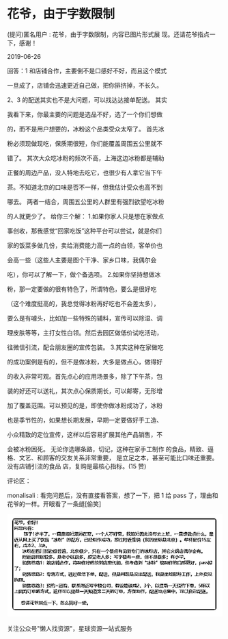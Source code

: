 # 花爷，由于字数限制

(提问)匿名用户 : 花爷，由于字数限制，内容已图片形式展 现。还请花爷指点一下，感谢！

2019-06-26

回答：1 和店铺合作，主要倒不是口感好不好，而且这个模式

一旦成了，店铺会迅速更近自己做，把你排挤掉，不长久。

2、3 的配送其实也不是大问题，可以找达达接单配送。 其实

我看下来，你最主要的问题是选品不好，选了一个你们想做

的，而不是用户想要的，冰粉这个品类受众太窄了。 首先冰

粉必须现做现吃，保质期很短，你们能覆盖周围五公里就不

错了。 其次大众吃冰粉的频次不高，上海这边冰粉都是辅助

正餐的周边产品，没人特地去吃它，也很少有人拿它当下午

茶。不知道北京的口味是否不一样，但我估计受众也高不到

哪去。 两者一结合，周围五公里的人群里有强烈欲望吃冰粉

的人就更少了。 给你三个解： 1.如果你家人只是想在家做点

事创收，那我感觉“回家吃饭”这种平台可以尝试，就是你们

家的饭菜多做几份，卖给消费能力高一点的白领，客单价也

会高一些（这些人主要是图个干净、家乡口味，我偶尔会

吃），你可以了解一下，做个备选项。 2.如果你坚持想做冰

粉，那一定要做的很有特色了，所谓特色，要么是很好吃

（这个难度挺高的，我总觉得冰粉再好吃也不会差太多），

要么是有噱头，比如加一些特殊的辅料，宣传可以除湿、调

理皮肤等等，主打女性白领。然后去园区做低价试吃活动，

往微信引流，配合朋友圈的宣传包装。 3.其实这种在家做吃

的成功案例是有的，但不是做冰粉，大多是做点心，做得好

的收入非常可观。首先点心的应用场景多，除了下午茶，包

装的好还可以送礼，其次点心保质期长，可以邮寄，无形增

加了覆盖范围。可以预见的是，即使你做冰粉成功了，冰粉

也是季节性的，如果想长期发展，早期一定要做好手工造、

小众精致的定位宣传，这样以后容易扩展其他产品销售，不

会被冰粉困死。 无论你选哪条路，切记，这种在家手工制作 的食品，精致、逼格、文艺、和顾客的交友关系非常重要， 是立足之本，甚至可能比口味还重要。没有店铺引流的食品 店，复购是最核心指标。(15 赞)

评论区：

monalisali : 看完问题后，没有直接看答案，想了一下，把 1 给 pass 了，理由和花爷的一样。开眼看了一条缝[偷笑]

![image](img/Image_185.png)

关注公众号"懒人找资源"，星球资源一站式服务